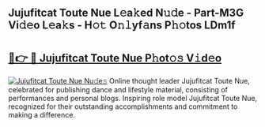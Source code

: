 ## Jujufitcat Toute Nue L𝚎a𝚔ed N𝚞𝚍e - Part-M3G Vi𝚍𝚎o L𝚎a𝚔s - H𝚘𝚝 O𝚗𝚕yf𝚊ns P𝚑𝚘tos LDm1f

# <h2><a href="http://kff3hi.oniu.top/?m=Jujufitcat+Toute+Nue">🔗👉 🔴 Jujufitcat Toute Nue P𝚑ot𝚘𝚜 V𝚒d𝚎o</a></h2>

[![Jujufitcat Toute Nue Nu𝚍e𝚜](https://i.imgur.com/0qMVB7G.gif)](http://kff3hi.oniu.top/?m=Jujufitcat+Toute+Nue)
Online thought leader Jujufitcat Toute Nue, celebrated for publishing dance and lifestyle material, consisting of performances and personal blogs. Inspiring role model Jujufitcat Toute Nue, recognized for their outstanding accomplishments and commitment to making a difference.  
